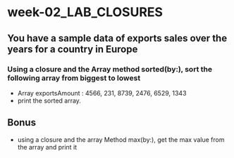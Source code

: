 # week-02_LAB_CLOSURES

## You have a sample data of exports sales over the years for a country in Europe
### Using a closure and the Array method sorted(by:), sort the following array from biggest to lowest 

- Array exportsAmount : 4566, 231, 8739, 2476, 6529, 1343 
- print the sorted array.


## Bonus
- using a closure and the array Method max(by:), get the max value from the array and print it
